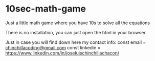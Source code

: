 # 10sec-math-game
Just a little math game where you have 10s to solve all the equations

There is no installation, you can just open the html in your browser

Just in case you will find down here my contact info:
const email = chinchillacoding@gmail.com
const linkedin = https://www.linkedin.com/in/joseluischinchillachacon/